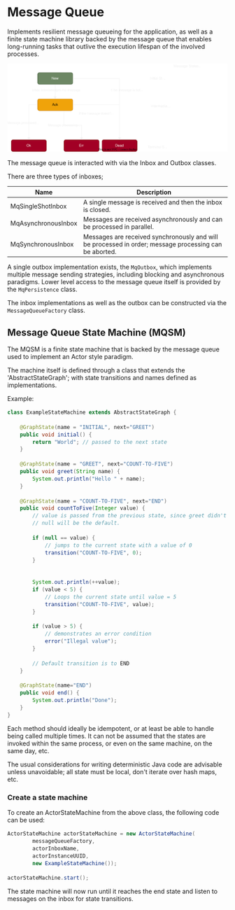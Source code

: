# Message Queue

Implements resilient message queueing for the application,
as well as a finite state machine library backed by the
message queue that enables long-running tasks that outlive
the execution lifespan of the involved processes. 

![Message States](msgstate.svg)

The message queue is interacted with via the Inbox and Outbox classes.

There are three types of inboxes;

Name|Description
---|---
MqSingleShotInbox|A single message is received and then the inbox is closed.
MqAsynchronousInbox|Messages are received asynchronously and can be processed in parallel.
MqSynchronousInbox|Messages are received synchronously and will be processed in order; message processing can be aborted.

A single outbox implementation exists, the `MqOutbox`, which implements multiple message sending strategies,
including blocking and asynchronous paradigms.  Lower level access to the message queue itself is provided by the `MqPersistence` class.

The inbox implementations as well as the outbox can be constructed via the `MessageQueueFactory` class. 

## Message Queue State Machine (MQSM)

The MQSM is a finite state machine that is backed by the message queue used to implement an Actor style paradigm. 

The machine itself is defined through a class that extends the 'AbstractStateGraph'; with state transitions and
names defined as implementations.

Example:

```java
class ExampleStateMachine extends AbstractStateGraph {
    
    @GraphState(name = "INITIAL", next="GREET")
    public void initial() {
        return "World"; // passed to the next state
    }

    @GraphState(name = "GREET", next="COUNT-TO-FIVE")
    public void greet(String name) {
        System.out.println("Hello " + name);
    }

    @GraphState(name = "COUNT-TO-FIVE", next="END")
    public void countToFive(Integer value) {
        // value is passed from the previous state, since greet didn't pass a value,
        // null will be the default.
        
        if (null == value) {
            // jumps to the current state with a value of 0
            transition("COUNT-TO-FIVE", 0);
        }


        System.out.println(++value);
        if (value < 5) {
            // Loops the current state until value = 5
            transition("COUNT-TO-FIVE", value);
        }
        
        if (value > 5) {
            // demonstrates an error condition
            error("Illegal value");
        }
        
        // Default transition is to END
    }
    
    @GraphState(name="END")
    public void end() {
        System.out.println("Done");
    }
}
```

Each method should ideally be idempotent, or at least be able to handle being called multiple times.
It can not be assumed that the states are invoked within the same process, or even on the same machine,
on the same day, etc.

The usual considerations for writing deterministic Java code are advisable unless unavoidable; 
all state must be local, don't iterate over hash maps, etc.

### Create a state machine
To create an ActorStateMachine from the above class, the following code can be used:

```java
ActorStateMachine actorStateMachine = new ActorStateMachine(
        messageQueueFactory, 
        actorInboxName, 
        actorInstanceUUID,
        new ExampleStateMachine());

actorStateMachine.start();
```

The state machine will now run until it reaches the end state 
and listen to messages on the inbox for state transitions.
